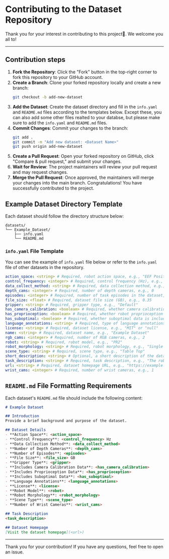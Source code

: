 
# Contributing to the Dataset Repository

Thank you for your interest in contributing to this project👋. 
We welcome you all to! 

---
## Contribution steps

1. **Fork the Repository**: Click the "Fork" button in the top-right corner to fork this repository to your GitHub account.
2. **Create a Branch**: Clone your forked repository locally and create a new branch:
   ```bash
   git checkout -b add-new-dataset
   ```
3. **Add the Dataset**: Create the dataset directory and fill in the `info.yaml` and `README.md` files 
according to the templates below. Except these, you can also add some other files realted to your databse, 
but please make sure to add the `info.yaml` and `README.md` files.
4. **Commit Changes**: Commit your changes to the branch:
   ```bash
   git add .
   git commit -m "Add new dataset: <Dataset Name>"
   git push origin add-new-dataset
   ```
5. **Create a Pull Request**: Open your forked repository on GitHub, click "Compare & pull request," and submit your changes.
6. **Wait for Review**: The project maintainers will review your pull request and may request changes.
7. **Merge the Pull Request**: Once approved, the maintainers will merge your changes into the main branch. Congratulations! You have successfully contributed to the project.

## Example Dataset Directory Template

Each dataset should follow the directory structure below:

```
datasets/
└── Example_Dataset/
    ├── info.yaml
    └── README.md
```

### `info.yaml` File Template
You can see the example of `info.yaml` file below or refer to the `info.yaml` file of other datasets in the repository.
```yaml
action_space: <string> # Required, robot action space, e.g., "EEF Position"
control_frequency: <integer> # Required, control frequency (Hz), e.g., 20
data_collect_method: <string> # Required, data collection method, e.g., "Human Spacemouse"
depth_cams: <integer> # Required, number of depth cameras, e.g., 0
episodes: <integer> # Required, number of task episodes in the dataset, e.g., 64
file_size: <float> # Required, dataset file size (GB), e.g., 0.35
gripper: <string> # Required, gripper type, e.g., "Default"
has_camera_calibration: <boolean> # Required, whether camera calibration data is included, e.g., true or false
has_proprioception: <boolean> # Required, whether robot proprioception data is included, e.g., true or false
has_suboptimal: <boolean> # Required, whether suboptimal data is included, e.g., true or false
language_annotations: <string> # Required, type of language annotations, e.g., "Templated" or "null"
license: <string> # Required, dataset license, e.g., "MIT" or "null"
name: <string> # Required, dataset name, e.g., "Example Dataset"
rgb_cams: <integer> # Required, number of RGB cameras, e.g., 2
robot: <string> # Required, robot model, e.g., "PR2"
robot_morphology: <string> # Required, robot morphology, e.g., "Single Arm"
scene_type: <string> # Required, scene type, e.g., "Table Top"
short_description: <string> # Optional, a short description of the dataset
task_description: <string> # Required, task description, e.g., "The robot performs various household tasks."
url: <string> # Required, dataset homepage URL, e.g., "https://example.com"
wrist_cams: <integer> # Required, number of wrist cameras, e.g., 1
```

## `README.md` File Formatting Requirements

Each dataset's `README.md` file should include the following content:

```markdown
# Example Dataset

## Introduction
Provide a brief background and purpose of the dataset.

## Dataset Details
- **Action Space**: <action_space>
- **Control Frequency**: <control_frequency> Hz
- **Data Collection Method**: <data_collect_method>
- **Number of Depth Cameras**: <depth_cams>
- **Number of Episodes**: <episodes>
- **File Size**: <file_size> GB
- **Gripper Type**: <gripper>
- **Includes Camera Calibration Data**: <has_camera_calibration>
- **Includes Proprioception Data**: <has_proprioception>
- **Includes Suboptimal Data**: <has_suboptimal>
- **Language Annotations**: <language_annotations>
- **License**: <license>
- **Robot Model**: <robot>
- **Robot Morphology**: <robot_morphology>
- **Scene Type**: <scene_type>
- **Number of Wrist Cameras**: <wrist_cams>

## Task Description
<task_description>

## Dataset Homepage
[Visit the dataset homepage](<url>)
```

---

Thank you for your contribution! If you have any questions, feel free to open an issue.
